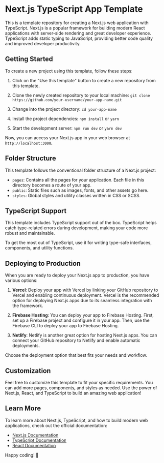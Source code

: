 # Next.js TypeScript App Template

This is a template repository for creating a Next.js web application with TypeScript. Next.js is a popular framework for building modern React applications with server-side rendering and great developer experience. TypeScript adds static typing to JavaScript, providing better code quality and improved developer productivity.

## Getting Started

To create a new project using this template, follow these steps:

1. Click on the "Use this template" button to create a new repository from this template.

2. Clone the newly created repository to your local machine: `git clone https://github.com/your-username/your-app-name.git`

3. Change into the project directory: `cd your-app-name`

4. Install the project dependencies: `npm install` or `yarn`

5. Start the development server: `npm run dev` or `yarn dev`

Now, you can access your Next.js app in your web browser at `http://localhost:3000`.

## Folder Structure

This template follows the conventional folder structure of a Next.js project:

- `pages`: Contains all the pages for your application. Each file in this directory becomes a route of your app.
- `public`: Static files such as images, fonts, and other assets go here.
- `styles`: Global styles and utility classes written in CSS or SCSS.

## TypeScript Support

This template includes TypeScript support out of the box. TypeScript helps catch type-related errors during development, making your code more robust and maintainable.

To get the most out of TypeScript, use it for writing type-safe interfaces, components, and utility functions.

## Deploying to Production

When you are ready to deploy your Next.js app to production, you have various options:

1. **Vercel**: Deploy your app with Vercel by linking your GitHub repository to Vercel and enabling continuous deployment. Vercel is the recommended option for deploying Next.js apps due to its seamless integration with the framework.

2. **Firebase Hosting**: You can deploy your app to Firebase Hosting. First, set up a Firebase project and configure it in your app. Then, use the Firebase CLI to deploy your app to Firebase Hosting.

3. **Netlify**: Netlify is another great option for hosting Next.js apps. You can connect your GitHub repository to Netlify and enable automatic deployments.

Choose the deployment option that best fits your needs and workflow.

## Customization

Feel free to customize this template to fit your specific requirements. You can add more pages, components, and styles as needed. Use the power of Next.js, React, and TypeScript to build an amazing web application!

## Learn More

To learn more about Next.js, TypeScript, and how to build modern web applications, check out the official documentation:

- [Next.js Documentation](https://nextjs.org/docs/getting-started)
- [TypeScript Documentation](https://www.typescriptlang.org/docs/)
- [React Documentation](https://reactjs.org/docs/getting-started.html)

Happy coding! 🚀
